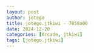 ```yaml
---
layout: post
author: jotego
title: jotego.jtkiwi - 7858a00
date: 2024-12-20
categories: [Arcade, jtkiwi]
tags: [jotego.jtkiwi]
---
```


